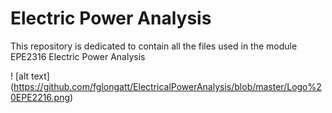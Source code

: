 # Electric Power Analysis
This repository is dedicated to contain all the files used in the module EPE2316 Electric Power Analysis

! [alt text] (https://github.com/fglongatt/ElectricalPowerAnalysis/blob/master/Logo%20EPE2216.png)
